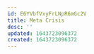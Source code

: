 ```yaml
---
id: E6YVbfVxyFrLNpR6mGc2V
title: Meta Crisis
desc: ''
updated: 1643723096372
created: 1643723096372
---
```


